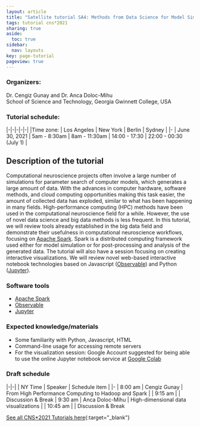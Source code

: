 ```yaml
---
layout: article
title: "Satellite tutorial SA4: Methods from Data Science for Model Simulation, Analysis, and Visualization"
tags: tutorial cns*2021
sharing: true
aside:
  toc: true
sidebar:
  nav: layouts
key: page-tutorial
pageview: true
---
```


### Organizers:
Dr. Cengiz Gunay and Dr. Anca Doloc-Mihu <br>
School of Science and Technology, Georgia Gwinnett College, USA

### Tutorial schedule:

|-|-|-|-|-|
|Time zone: | Los Angeles | New York | Berlin | Sydney |
|- 
| June 30, 2021 | 5am - 8:30am | 8am - 11:30am | 14:00 - 17:30 | 22:00 - 00:30 (July 1) |

<!--more-->

## Description of the tutorial

Computational neuroscience projects often involve a large number of
simulations for parameter search of computer models, which generates a
large amount of data. With the advances in computer hardware, software
methods, and cloud computing opportunities making this task easier,
the amount of collected data has exploded, similar to what has been
happening in many fields. High-performance computing (HPC) methods
have been used in the computational neuroscience field for a
while. However, the use of novel data science and big data methods is
less frequent.  In this tutorial, we will review tools already
established in the big data field and demonstrate their usefulness in
computational neuroscience workflows, focusing
on [Apache Spark](https://spark.apache.org/). Spark is a distributed
computing framework used either for model simulation or for
post-processing and analysis of the generated data. The tutorial will
also have a session focusing on creating interactive
visualizations. We will review novel web-based interactive notebook
technologies based on Javascript
([Observable](https://observablehq.com/)) and Python
([Jupyter](https://jupyter.org/)).

### Software tools

- [Apache Spark](https://spark.apache.org/)
- [Observable](https://observablehq.com/)
- [Jupyter](https://jupyter.org/)

### Expected knowledge/materials

- Some familiarity with Python, Javascript, HTML
- Command-line usage for accessing remote servers
- For the visualization session: Google Account suggested for being
  able to use the online Jupyter notebook service
  at [Google Colab](https://colab.research.google.com/)
    
### Draft schedule

|-|-|
| NY Time | Speaker | Schedule item | 
|- 
| 8:00 am | Cengiz Gunay    | From High Performance Computing to Hadoop and Spark  |
| 9:15 am | | Discussion & Break
| 9:30 am | Anca Doloc-Mihu | High-dimensional data visualizations  |
| 10:45 am | | Discussion & Break

[See all CNS*2021 Tutorials here](https://www.cnsorg.org/cns-2021-tutorials){:target="_blank"}
